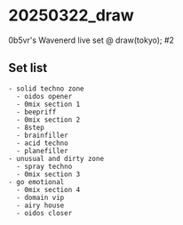 # 20250322_draw

0b5vr's Wavenerd live set @ draw(tokyo); #2

## Set list

```
- solid techno zone
  - oidos opener
  - 0mix section 1
  - beepriff
  - 0mix section 2
  - 8step
  - brainfiller
  - acid techno
  - planefiller
- unusual and dirty zone
  - spray techno
  - 0mix section 3
- go emotional
  - 0mix section 4
  - domain vip
  - airy house
  - oidos closer
```

